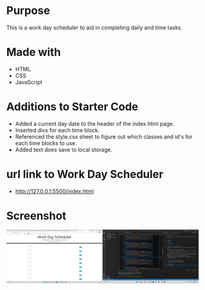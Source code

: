 # Purpose
This is a work day scheduler to aid in completing daily and time tasks.

# Made with
* HTML
* CSS
* JavaScript

# Additions to Starter Code
* Added a current day date to the header of the index.html page.
* Inserted divs for each time block.
* Referenced the style.css sheet to figure out which classes and id's for each time blocks to use. 
* Added text does save to local storage.

# url link to Work Day Scheduler
* http://127.0.0.1:5500/index.html

# Screenshot 
![alt text](2022-06-29.png)